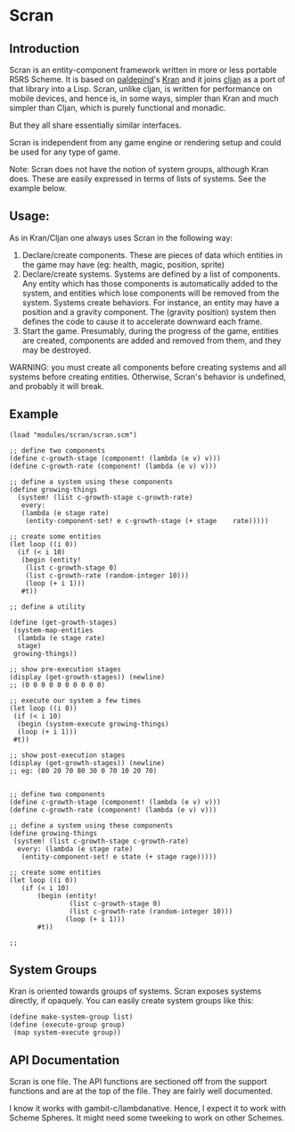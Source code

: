 Scran
=====

Introduction
------------

Scran is an entity-component framework written in more or less portable R5RS Scheme.  It is based on [paldepind](https://github.com/paldepind)'s [Kran](https://github.com/paldepind/Kran) and it joins [cljan](https://github.com/VincentToups/cljan) as a port of that library into a Lisp.  Scran, unlike cljan, is written for performance on mobile devices, and hence is, in some ways, simpler than Kran and much simpler than Cljan, which is purely functional and monadic.

But they all share essentially similar interfaces.

Scran is independent from any game engine or rendering setup and could be used for any type of game.  

Note: Scran does not have the notion of system groups, although Kran does.  These are easily expressed in terms of lists of systems.  See the example below.

Usage:
------

As in Kran/Cljan one always uses Scran in the following way:

1.   Declare/create components.  These are pieces of data which entities in the game may have (eg: health, magic, position, sprite)
2.   Declare/create systems.  Systems are defined by a list of components.  Any entity which has those components is automatically added to the system, and entities which lose components will be removed from the system.  Systems create behaviors.  For instance, an entity may have a position and a gravity component.  The (gravity position) system then defines the code to cause it to accelerate downward each frame.
3.   Start the game.  Presumably, during the progress of the game, entities are created, components are added and removed from them, and they may be destroyed.

WARNING: you must create all components before creating systems and all systems before creating entities.  Otherwise, Scran's behavior is undefined, and probably it will break.

Example
-------


    (load "modules/scran/scran.scm")

    ;; define two components
    (define c-growth-stage (component! (lambda (e v) v)))
    (define c-growth-rate (component! (lambda (e v) v)))

    ;; define a system using these components
    (define growing-things 
      (system! (list c-growth-stage c-growth-rate)
       every: 
       (lambda (e stage rate) 
        (entity-component-set! e c-growth-stage (+ stage    rate)))))

    ;; create some entities
    (let loop ((i 0))
      (if (< i 10)
       (begin (entity! 
        (list c-growth-stage 0)
        (list c-growth-rate (random-integer 10)))
        (loop (+ i 1)))
       #t))

    ;; define a utility

    (define (get-growth-stages)
     (system-map-entities 
      (lambda (e stage rate)
      stage)
     growing-things))

    ;; show pre-execution stages
    (display (get-growth-stages)) (newline) 
    ;; (0 0 0 0 0 0 0 0 0 0)

    ;; execute our system a few times
    (let loop ((i 0))
     (if (< i 10)
      (begin (system-execute growing-things)
      (loop (+ i 1)))
     #t))

    ;; show post-execution stages
    (display (get-growth-stages)) (newline) 
    ;; eg: (80 20 70 80 30 0 70 10 20 70)


    ;; define two components
    (define c-growth-stage (component! (lambda (e v) v)))
    (define c-growth-rate (component! (lambda (e v) v)))

    ;; define a system using these components
    (define growing-things 
     (system! (list c-growth-stage c-growth-rate)
      every: (lambda (e stage rate) 
       (entity-component-set! e state (+ stage rage)))))

    ;; create some entities
    (let loop ((i 0))
       (if (< i 10)
           (begin (entity! 
                   (list c-growth-stage 0)
                   (list c-growth-rate (random-integer 10)))
                  (loop (+ i 1)))
           #t))

    ;;

System Groups
-------------

Kran is oriented towards groups of systems.  Scran exposes systems directly, if opaquely.  You can easily create system groups like this:

    (define make-system-group list)
    (define (execute-group group)
     (map system-execute group))


API Documentation
-----------------

Scran is one file.  The API functions are sectioned off from the support functions and are at the top of the file.  They are fairly well documented.

I know it works with gambit-c/lambdanative.  Hence, I expect it to work with Scheme Spheres.  It might need some tweeking to work on other Schemes.

